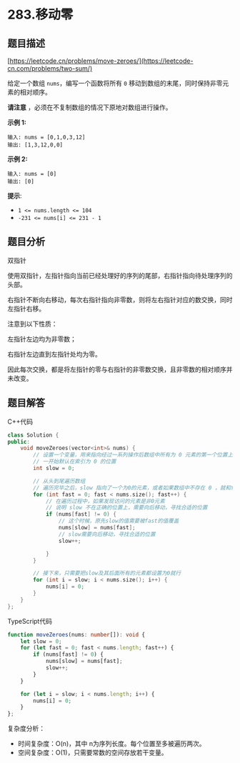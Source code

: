 # 283.移动零

## 题目描述 

[https://leetcode.cn/problems/move-zeroes/](https://leetcode-cn.com/problems/two-sum/)

给定一个数组 `nums`，编写一个函数将所有 `0` 移动到数组的末尾，同时保持非零元素的相对顺序。

**请注意** ，必须在不复制数组的情况下原地对数组进行操作。

**示例 1:**

```
输入: nums = [0,1,0,3,12]
输出: [1,3,12,0,0]
```

**示例 2:**

```
输入: nums = [0]
输出: [0]
```

**提示**:

- `1 <= nums.length <= 104`
- `-231 <= nums[i] <= 231 - 1`

## 题目分析

双指针

使用双指针，左指针指向当前已经处理好的序列的尾部，右指针指向待处理序列的头部。

右指针不断向右移动，每次右指针指向非零数，则将左右指针对应的数交换，同时左指针右移。

注意到以下性质：

左指针左边均为非零数；

右指针左边直到左指针处均为零。

因此每次交换，都是将左指针的零与右指针的非零数交换，且非零数的相对顺序并未改变。



## 题目解答

C++代码

```c++
class Solution {
public:
    void moveZeroes(vector<int>& nums) {
        // 设置一个变量，用来指向经过一系列操作后数组中所有为 0 元素的第一个位置上
        // 一开始默认在索引为 0 的位置
        int slow = 0;

        // 从头到尾遍历数组
        // 遍历完毕之后，slow 指向了一个为0的元素，或者如果数组中不存在 0 ，就和fast一样，超过了数组的范围
        for (int fast = 0; fast < nums.size(); fast++) {
            // 在遍历过程中，如果发现访问的元素是非0元素
            // 说明 slow 不在正确的位置上，需要向后移动，寻找合适的位置
            if (nums[fast] != 0) {
                // 这个时候，原先slow的值需要被fast的值覆盖
                nums[slow] = nums[fast];
                // slow需要向后移动，寻找合适的位置
                slow++;

            }
        }

        // 接下来，只需要把slow及其后面所有的元素都设置为0就行
        for (int i = slow; i < nums.size(); i++) {
            nums[i] = 0;
        }
    }
};
```

TypeScript代码

```typescript
function moveZeroes(nums: number[]): void {
    let slow = 0;
    for (let fast = 0; fast < nums.length; fast++) {
        if (nums[fast] != 0) {
            nums[slow] = nums[fast];
            slow++;
        }
    }

    for (let i = slow; i < nums.length; i++) {
        nums[i] = 0;
    }
};
```

复杂度分析：

* 时间复杂度：O(n)，其中 n为序列长度。每个位置至多被遍历两次。
* 空间复杂度：O(1)，只需要常数的空间存放若干变量。

